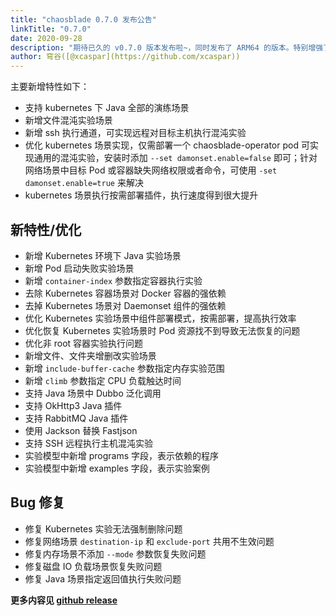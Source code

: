 ```yaml
---
title: "chaosblade 0.7.0 发布公告"
linkTitle: "0.7.0"
date: 2020-09-28
description: "期待已久的 v0.7.0 版本发布啦~，同时发布了 ARM64 的版本。特别增强了 kubernetes 混沌实验场景"
author: 穹谷([@xcaspar](https://github.com/xcaspar))
---
```


主要新增特性如下：

* 支持 kubernetes 下 Java 全部的演练场景
* 新增文件混沌实验场景
* 新增 ssh 执行通道，可实现远程对目标主机执行混沌实验
* 优化 kubernetes 场景实现，仅需部署一个 chaosblade-operator pod 可实现通用的混沌实验，安装时添加 `--set damonset.enable=false` 即可；针对网络场景中目标 Pod 或容器缺失网络权限或者命令，可使用 `-set damonset.enable=true` 来解决
* kubernetes 场景执行按需部署插件，执行速度得到很大提升

## 新特性/优化

* 新增 Kubernetes 环境下 Java 实验场景
* 新增 Pod 启动失败实验场景
* 新增 `container-index` 参数指定容器执行实验
* 去除 Kubernetes 容器场景对 Docker 容器的强依赖
* 去掉 Kubernetes 场景对 Daemonset 组件的强依赖
* 优化 Kubernetes 实验场景中组件部署模式，按需部署，提高执行效率
* 优化恢复 Kubernetes 实验场景时 Pod 资源找不到导致无法恢复的问题
* 优化非 root 容器实验执行问题
* 新增文件、文件夹增删改实验场景
* 新增 `include-buffer-cache` 参数指定内存实验范围
* 新增 `climb` 参数指定 CPU 负载触达时间
* 支持 Java 场景中 Dubbo 泛化调用
* 支持 OkHttp3 Java 插件
* 支持 RabbitMQ Java 插件
* 使用 Jackson 替换 Fastjson
* 支持 SSH 远程执行主机混沌实验
* 实验模型中新增 programs 字段，表示依赖的程序
* 实验模型中新增 examples 字段，表示实验案例

## Bug 修复

* 修复 Kubernetes 实验无法强制删除问题
* 修复网络场景 `destination-ip` 和 `exclude-port` 共用不生效问题
* 修复内存场景不添加 `--mode` 参数恢复失败问题
* 修复磁盘 IO 负载场景恢复失败问题
* 修复 Java 场景指定返回值执行失败问题

**更多内容见 [github release](https://github.com/chaosblade-io/chaosblade/releases/tag/v0.7.0)**